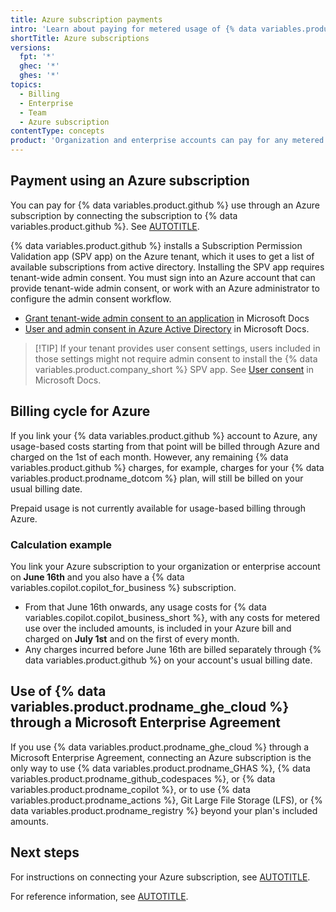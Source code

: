 ```yaml
---
title: Azure subscription payments
intro: 'Learn about paying for metered usage of {% data variables.product.github %} plans, licenses, and usage with an Azure subscription.'
shortTitle: Azure subscriptions
versions:
  fpt: '*'
  ghec: '*'
  ghes: '*'
topics:
  - Billing
  - Enterprise
  - Team
  - Azure subscription
contentType: concepts
product: 'Organization and enterprise accounts can pay for any metered use of {% data variables.product.github %} using an Azure subscription. This option is not available for personal accounts.'
---
```


## Payment using an Azure subscription

You can pay for {% data variables.product.github %} use through an Azure subscription by connecting the subscription to {% data variables.product.github %}. See [AUTOTITLE](/billing/how-tos/set-up-payment/connect-azure-sub).

{% data variables.product.github %} installs a Subscription Permission Validation app (SPV app) on the Azure tenant, which it uses to get a list of available subscriptions from active directory. Installing the SPV app requires tenant-wide admin consent. You must sign into an Azure account that can provide tenant-wide admin consent, or work with an Azure administrator to configure the admin consent workflow.

* [Grant tenant-wide admin consent to an application](https://learn.microsoft.com/azure/active-directory/manage-apps/grant-admin-consent) in Microsoft Docs
* [User and admin consent in Azure Active Directory](https://learn.microsoft.com/en-us/azure/active-directory/manage-apps/user-admin-consent-overview#admin-consent-workflow) in Microsoft Docs.

>[!TIP] If your tenant provides user consent settings, users included in those settings might not require admin consent to install the {% data variables.product.company_short %} SPV app. See [User consent](https://learn.microsoft.com/en-us/entra/identity/enterprise-apps/user-admin-consent-overview#user-consent) in Microsoft Docs.

## Billing cycle for Azure

If you link your {% data variables.product.github %} account to Azure, any usage-based costs starting from that point will be billed through Azure and charged on the 1st of each month. However, any remaining {% data variables.product.github %} charges, for example, charges for your {% data variables.product.prodname_dotcom %} plan, will still be billed on your usual billing date.

Prepaid usage is not currently available for usage-based billing through Azure.

### Calculation example

You link your Azure subscription to your organization or enterprise account on **June 16th** and you also have a {% data variables.copilot.copilot_for_business %} subscription.

* From that June 16th onwards, any usage costs for {% data variables.copilot.copilot_business_short %}, with any costs for metered use over the included amounts, is included in your Azure bill and charged on **July 1st** and on the first of every month.
* Any charges incurred before June 16th are billed separately through {% data variables.product.github %} on your account's usual billing date.

## Use of {% data variables.product.prodname_ghe_cloud %} through a Microsoft Enterprise Agreement

If you use {% data variables.product.prodname_ghe_cloud %} through a Microsoft Enterprise Agreement, connecting an Azure subscription is the only way to use {% data variables.product.prodname_GHAS %}, {% data variables.product.prodname_github_codespaces %}, or {% data variables.product.prodname_copilot %}, or to use {% data variables.product.prodname_actions %}, Git Large File Storage (LFS), or {% data variables.product.prodname_registry %} beyond your plan's included amounts.

## Next steps

For instructions on connecting your Azure subscription, see [AUTOTITLE](/billing/how-tos/set-up-payment/connect-azure-sub).

For reference information, see [AUTOTITLE](/billing/reference/azure-subscription).
